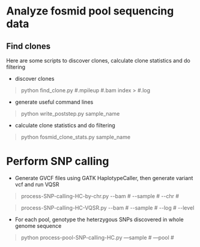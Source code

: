 Analyze fosmid pool sequencing data
==============
## Find clones
Here are some scripts to discover clones, calculate clone statistics and do filtering
* discover clones 

>python find_clone.py #.mpileup #.bam index > #.log

* generate useful command lines

>python write_poststep.py sample_name

* calculate clone statistics and do filtering

>python fosmid_clone_stats.py sample_name

# Perform SNP calling

* Generate GVCF files using GATK HaplotypeCaller, then generate variant vcf and run VQSR
 
> process-SNP-calling-HC-by-chr.py --bam # --sample # --chr #

> process-SNP-calling-HC-VQSR.py --bam # --sample # --log # --level



*  For each pool, genotype the heterzygous SNPs discovered in whole genome sequence

> python process-pool-SNP-calling-HC.py —sample # —pool #

